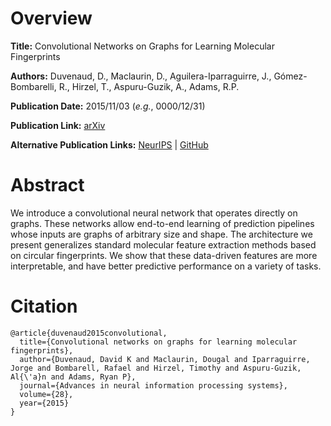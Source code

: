 # Overview
**Title:**
Convolutional Networks on Graphs for Learning Molecular Fingerprints

**Authors:**
Duvenaud, D., Maclaurin, D., Aguilera-Iparraguirre, J., Gómez-Bombarelli, R., Hirzel, T., Aspuru-Guzik, A., Adams, R.P.

**Publication Date:**
2015/11/03
(_e.g._, 0000/12/31)

**Publication Link:**
[arXiv](https://arxiv.org/abs/1509.09292)

**Alternative Publication Links:**
[NeurIPS](https://papers.nips.cc/paper/2015/hash/f9be311e65d81a9ad8150a60844bb94c-Abstract.html) | [GitHub](https://github.com/HIPS/neural-fingerprint)


# Abstract
We introduce a convolutional neural network that operates directly on graphs. 
These networks allow end-to-end learning of prediction pipelines whose inputs are graphs of arbitrary size and shape. 
The architecture we present generalizes standard molecular feature extraction methods based on circular fingerprints. We show that these data-driven features are more interpretable, and have better predictive performance on a variety of tasks.


# Citation
```
@article{duvenaud2015convolutional,
  title={Convolutional networks on graphs for learning molecular fingerprints},
  author={Duvenaud, David K and Maclaurin, Dougal and Iparraguirre, Jorge and Bombarell, Rafael and Hirzel, Timothy and Aspuru-Guzik, Al{\'a}n and Adams, Ryan P},
  journal={Advances in neural information processing systems},
  volume={28},
  year={2015}
}
```